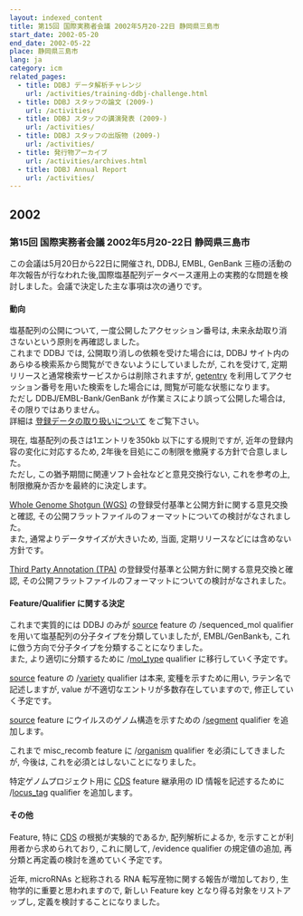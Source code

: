 ```yaml
---
layout: indexed_content
title: 第15回 国際実務者会議 2002年5月20-22日 静岡県三島市
start_date: 2002-05-20
end_date: 2002-05-22
place: 静岡県三島市
lang: ja
category: icm
related_pages:
  - title: DDBJ データ解析チャレンジ
    url: /activities/training-ddbj-challenge.html
  - title: DDBJ スタッフの論文 (2009-)
    url: /activities/
  - title: DDBJ スタッフの講演発表 (2009-)
    url: /activities/
  - title: DDBJ スタッフの出版物 (2009-)
    url: /activities/
  - title: 発行物アーカイブ
    url: /activities/archives.html
  - title: DDBJ Annual Report
    url: /activities/
---
```


## 2002 <a name="2002"></a>

### 第15回 国際実務者会議 2002年5月20-22日 静岡県三島市

この会議は5月20日から22日に開催され, DDBJ, EMBL, GenBank
三極の活動の年次報告が行なわれた後,国際塩基配列データベース運用上の実務的な問題を検討しました。会議で決定した主な事項は次の通りです。

#### 動向

塩基配列の公開について, 一度公開したアクセッション番号は,
未来永劫取り消さないという原則を再確認しました。  
これまで DDBJ では, 公開取り消しの依頼を受けた場合には, DDBJ
サイト内のあらゆる検索系から閲覧ができないようにしていましたが,
これを受けて, 定期リリースと通常検索サービスからは削除されますが,
[getentry](http://getentry.ddbj.nig.ac.jp/top-j.html)
を利用してアクセッション番号を用いた検索をした場合には,
閲覧が可能な状態になります。  
ただし DDBJ/EMBL-Bank/GenBank が作業ミスにより誤って公開した場合は,
その限りではありません。  
詳細は [登録データの取り扱いについて](/insdc.html#policy) をご覧下さい。

現在, 塩基配列の長さは1エントリを350kb 以下にする規則ですが,
近年の登録内容の変化に対応するため,
2年後を目処にこの制限を撤廃する方針で合意しました。  
ただし, この猶予期間に関連ソフト会社などと意見交換行ない,
これを参考の上, 制限撤廃か否かを最終的に決定します。

[Whole Genome Shotgun (WGS)](/ddbj/wgs.html)
の登録受付基準と公開方針に関する意見交換と確認,
その公開フラットファイルのフォーマットについての検討がなされました。  
また, 通常よりデータサイズが大きいため, 当面,
定期リリースなどには含めない方針です。

[Third Party Annotation (TPA)](/ddbj/tpa.html)
の登録受付基準と公開方針に関する意見交換と確認,
その公開フラットファイルのフォーマットについての検討がなされました。

#### Feature/Qualifier に関する決定 <a name="2002-ft"></a>

これまで実質的には DDBJ のみが [source](/ddbj/features.html#source)
feature の /sequenced\_mol qualifier
を用いて塩基配列の分子タイプを分類していましたが, EMBL/GenBankも,
これに倣う方向で分子タイプを分類することになりました。  
また, より適切に分類するために
/[mol\_type](/ddbj/qualifiers.html#mol_type) qualifier
に移行していく予定です。

[source](/ddbj/features.html#source) feature の
/[variety](/ddbj/qualifiers.html#variety) qualifier は本来,
変種を示すために用い, ラテン名で記述しますが, value
が不適切なエントリが多数存在していますので, 修正していく予定です。

[source](/ddbj/features.html#source) feature
にウイルスのゲノム構造を示すための
/[segment](/ddbj/qualifiers.html#segment) qualifier を追加します。

これまで misc\_recomb feature に
/[organism](/ddbj/qualifiers.html#organism) qualifier
を必須にしてきましたが, 今後は, これを必須とはしないことになりました。

特定ゲノムプロジェクト用に [CDS](/ddbj/features.html#cds) feature
継承用の ID 情報を記述するために
/[locus\_tag](/ddbj/qualifiers.html#locus_tag) qualifier を追加します。

#### その他

Feature, 特に [CDS](/ddbj/features.html#cds) の根拠が実験的であるか,
配列解析によるか, を示すことが利用者から求められており, これに関して,
/evidence qualifier の規定値の追加,
再分類と再定義の検討を進めていく予定です。

近年, microRNAs と総称される RNA 転写産物に関する報告が増加しており,
生物学的に重要と思われますので, 新しい Feature key
となり得る対象をリストアップし, 定義を検討することになりました。
